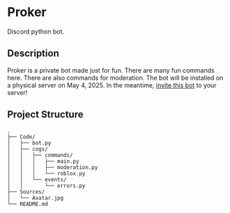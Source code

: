 # Proker
Discord python bot.

## Description
Proker is a private bot made just for fun. There are many fun commands here. There are also commands for moderation. The bot will be installed on a physical server on May 4, 2025. In the meantime, [invite this bot](https://discord.com/oauth2/authorize?client_id=1365631169219006544&permissions=8&integration_type=0&scope=bot) to your server!

## Project Structure

```
.
├── Code/
│   ├── bot.py
│   ├── cogs/
│   │   ├── commands/
│   │   │   ├── main.py
│   │   │   ├── moderation.py
│   │   │   └── roblox.py
│   │   └── events/
│   │       └── errors.py
├── Sources/
│   └── Avatar.jpg
└── README.md
